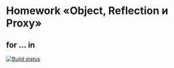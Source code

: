 # Homework «Object, Reflection и Proxy»
## for ... in

[![Build status](https://ci.appveyor.com/api/projects/status/d7a83eporihtkndg?svg=true)](https://ci.appveyor.com/project/toha62/ajs-object-for-in)